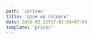 ```yaml
---
path: '/prices'
title: 'Ціни на послуги'
date: 2018-02-22T17:01:34+07:00
template: "prices"
---
```


